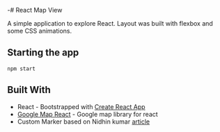 -# React Map View

A simple application to explore React. Layout was built with flexbox and some CSS animations.

##  Starting the app

`npm start`

## Built With
* React - Bootstrapped with [Create React App]([https://github.com/facebook/create-react-app](https://github.com/facebook/create-react-app))
* [Google Map React](https://github.com/google-map-react/google-map-react) - Google map library for react
* Custom Marker based on Nidhin kumar [article](https://levelup.gitconnected.com/reactjs-google-maps-with-custom-marker-ece0c7d184c4)
